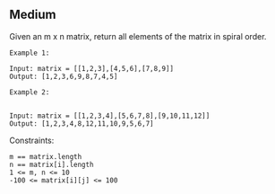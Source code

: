 Medium
---
Given an m x n matrix, return all elements of the matrix in spiral order.

```
Example 1:

Input: matrix = [[1,2,3],[4,5,6],[7,8,9]]
Output: [1,2,3,6,9,8,7,4,5]

Example 2:


Input: matrix = [[1,2,3,4],[5,6,7,8],[9,10,11,12]]
Output: [1,2,3,4,8,12,11,10,9,5,6,7]
``` 

Constraints:
```
m == matrix.length
n == matrix[i].length
1 <= m, n <= 10
-100 <= matrix[i][j] <= 100
```
